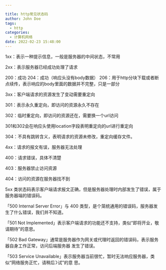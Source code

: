 ```yaml
---

title: http常见状态码
author: John Doe
tags:
  - http
categories:
  - 计算机网络
date: 2022-02-23 15:48:00
---
```


1xx：表示一种提示信息，一般是服务器的中间状态，不常用

2xx：表示服务器已经成功处理了请求

200：成功
204：成功（响应头没有body数据）
206：用于http分块下载或者断点续传，表示响应的body里面的数据并不完整，只是一部分

3xx：客户端请求的资源发生了变动需要重定向

301：表示永久重定向，即访问的资源永久不存在

302：临时重定向，即访问的资源还在，需要换一个url访问

301和302会在响应头使用location字段表明重定向的url进行重定向

304：不具有跳转含义，表明请求的资源未修改，重定向缓存文件。

4xx：请求的报文有误，服务器无法处理

400：请求错误，具体不清楚

403：服务器禁止访问资源

404：访问的资源在服务器找不到

5xx 类状态码表示客户端请求报⽂正确，但是服务器处理时内部发⽣了错误，属于服务器端的错误码。

「500 Internal Server Error」与 400 类型，是个笼统通⽤的错误码，服务器发⽣了什么错误，我们并不知道。

「501 Not Implemented」表示客户端请求的功能还不⽀持，类似“即将开业，敬请期待”的意思。

「502 Bad Gateway」通常是服务器作为⽹关或代理时返回的错误码，表示服务器⾃身⼯作正常，访问后端服务器
发⽣了错误。

「503 Service Unavailable」表示服务器当前很忙，暂时⽆法响应服务器，类似“⽹络服务正忙，请稍后᯿试”的意
思。